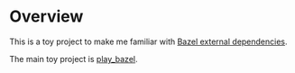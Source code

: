 # Overview

This is a toy project to make me familiar with [Bazel external dependencies](https://docs.bazel.build/versions/4.1.0/external.html).

The main toy project is [play_bazel](https://github.com/Yohuan/play_bazel).
